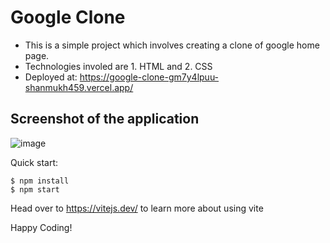 # Google Clone

- This is a simple project which involves creating a clone of google home page.
- Technologies involed are 1. HTML and 2. CSS
- Deployed at: https://google-clone-gm7y4lpuu-shanmukh459.vercel.app/

## Screenshot of the application
![image](https://github.com/Shanmukh459/Google-clone/assets/52078988/a23f5587-179c-4f43-a8b2-4c9a8c9e9d00)

Quick start:

```
$ npm install
$ npm start
````

Head over to https://vitejs.dev/ to learn more about using vite

Happy Coding!
